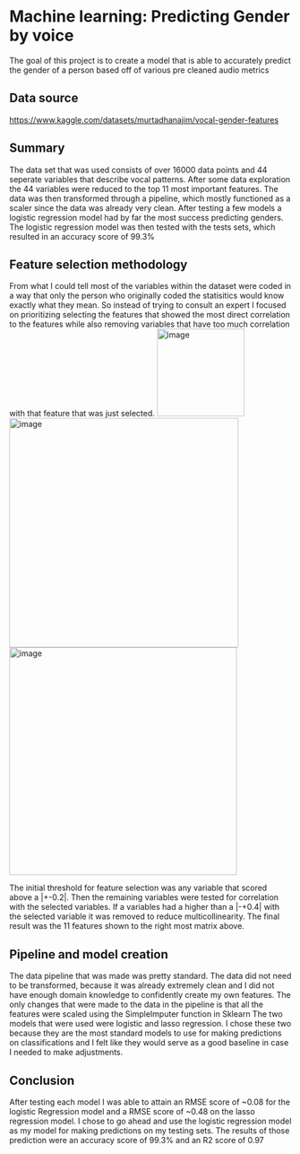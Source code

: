 # Machine learning: Predicting Gender by voice

The goal of this project is to create a model that is able to accurately predict the gender of a person based off of various pre cleaned audio metrics


## Data source
https://www.kaggle.com/datasets/murtadhanajim/vocal-gender-features
## Summary
The data set that was used consists of over 16000 data points and 44 seperate variables that describe vocal patterns. After some data exploration the 44 variables were reduced to the top 11 most important features. The data was then transformed through a pipeline, which mostly functioned as a scaler since the data was already very clean. After testing a few models a logistic regression model had by far the most success predicting genders. The logistic regression model was then tested with the tests sets, which resulted in an accuracy score of 99.3%
## Feature selection methodology 
From what I could tell most of the variables within the dataset were coded in a way that only the person who originally coded the statisitics would know exactly what they mean. So instead of trying to consult an expert I focused on prioritizing selecting the features that showed the most direct correlation to the features while also removing variables that have too much correlation with that feature that was just selected. 
<img width="156" alt="image" src="https://github.com/user-attachments/assets/4040f1a3-8eec-433f-865b-f61dee15aa60" /> <img width="409" alt="image" src="https://github.com/user-attachments/assets/730be7e9-1661-4129-afeb-1488061ed95a" />  <img width="406" alt="image" src="https://github.com/user-attachments/assets/9927d002-44f9-4ed0-81d0-bde01ab02a9a" />

The initial threshold for feature selection was any variable that scored above a |+-0.2|. Then the remaining variables were tested for correlation with the selected variables. If a variables had a higher than a |-+0.4| with the selected variable it was removed to reduce multicollinearity. The final result was the 11 features shown to the right most matrix above.
## Pipeline and model creation
The data pipeline that was made was pretty standard. The data did not need to be transformed, because it was already extremely clean and I did not have enough domain knowledge to confidently create my own features. The only changes that were made to the data in the pipeline is that all the features were scaled using the SimpleImputer function in Sklearn
The two models that were used were logistic and lasso regression. I chose these two because they are the most standard models to use for making predictions on classifications and I felt like they would serve as a good baseline in case I needed to make adjustments.
## Conclusion
After testing each model I was able to attain an RMSE score of ~0.08 for the logistic Regression model and a RMSE score of ~0.48 on the lasso regression model. I chose to go ahead and use the logistic regression model as my model for making predictions on my testing sets. The results of those prediction were an accuracy score of 99.3% and an R2 score of 0.97

